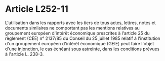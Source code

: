 # Article L252-11

L'utilisation dans les rapports avec les tiers de tous actes, lettres, notes et documents similaires ne comportant pas les mentions relatives au groupement européen d'intérêt économique prescrites à l'article 25 du règlement (CEE) n° 2137/85 du Conseil du 25 juillet 1985 relatif à l'institution d'un groupement européen d'intérêt économique (GEIE) peut faire l'objet d'une injonction, le cas échéant sous astreinte, dans les conditions prévues à l'article L. 238-3.
